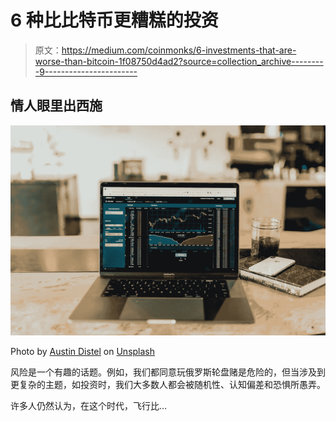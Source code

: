 # 6 种比比特币更糟糕的投资

> 原文：<https://medium.com/coinmonks/6-investments-that-are-worse-than-bitcoin-1f08750d4ad2?source=collection_archive---------9----------------------->

## 情人眼里出西施

![](img/367da768a913697e0ef6a6c6bcb8aa5d.png)

Photo by [Austin Distel](https://unsplash.com/@austindistel?utm_source=unsplash&utm_medium=referral&utm_content=creditCopyText) on [Unsplash](https://unsplash.com/s/photos/invest?utm_source=unsplash&utm_medium=referral&utm_content=creditCopyText)

风险是一个有趣的话题。例如，我们都同意玩俄罗斯轮盘赌是危险的，但当涉及到更复杂的主题，如投资时，我们大多数人都会被随机性、认知偏差和恐惧所愚弄。

许多人仍然认为，在这个时代，飞行比…